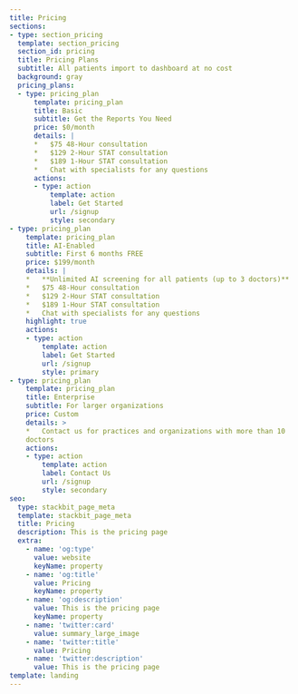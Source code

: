 ```yaml
---
title: Pricing
sections:
- type: section_pricing
  template: section_pricing
  section_id: pricing
  title: Pricing Plans
  subtitle: All patients import to dashboard at no cost
  background: gray
  pricing_plans:
  - type: pricing_plan
      template: pricing_plan
      title: Basic
      subtitle: Get the Reports You Need
      price: $0/month
      details: |
      *   $75 48-Hour consultation
      *   $129 2-Hour STAT consultation
      *   $189 1-Hour STAT consultation
      *   Chat with specialists for any questions
      actions:
      - type: action
          template: action
          label: Get Started
          url: /signup
          style: secondary
- type: pricing_plan
    template: pricing_plan
    title: AI-Enabled
    subtitle: First 6 months FREE
    price: $199/month
    details: |
    *   **Unlimited AI screening for all patients (up to 3 doctors)**
    *   $75 48-Hour consultation
    *   $129 2-Hour STAT consultation
    *   $189 1-Hour STAT consultation
    *   Chat with specialists for any questions
    highlight: true
    actions:
    - type: action
        template: action
        label: Get Started
        url: /signup
        style: primary
- type: pricing_plan
    template: pricing_plan
    title: Enterprise
    subtitle: For larger organizations
    price: Custom
    details: >
    *   Contact us for practices and organizations with more than 10
    doctors
    actions:
    - type: action
        template: action
        label: Contact Us
        url: /signup
        style: secondary
seo:
  type: stackbit_page_meta
  template: stackbit_page_meta
  title: Pricing
  description: This is the pricing page
  extra:
    - name: 'og:type'
      value: website
      keyName: property
    - name: 'og:title'
      value: Pricing
      keyName: property
    - name: 'og:description'
      value: This is the pricing page
      keyName: property
    - name: 'twitter:card'
      value: summary_large_image
    - name: 'twitter:title'
      value: Pricing
    - name: 'twitter:description'
      value: This is the pricing page
template: landing
---
```


